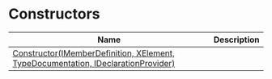 # Constructors
|Name|Description|
|---|---|
|[Constructor(IMemberDefinition, XElement, TypeDocumentation, IDeclarationProvider)](/docs/DotNetDocs/MemberDocumentations/MemberDocumentation/Constructors/Constructor_IMemberDefinition%2c%20XElement%2c%20Type7837.md)||
